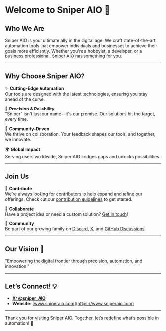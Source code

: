 # Welcome to Sniper AIO 🚀

## Who We Are

Sniper AIO is your ultimate ally in the digital age. We craft state-of-the-art automation tools that empower individuals and businesses to achieve their goals more efficiently. Whether you're a hobbyist, a developer, or a business professional, Sniper AIO has something for you.

---

## Why Choose Sniper AIO?

✨ **Cutting-Edge Automation**  
Our tools are designed with the latest technologies, ensuring you stay ahead of the curve.

🎯 **Precision & Reliability**  
"Sniper" isn't just our name—it's our promise. Our solutions hit the target, every time.

🌟 **Community-Driven**  
We thrive on collaboration. Your feedback shapes our tools, and together, we innovate.

🌍 **Global Impact**  
Serving users worldwide, Sniper AIO bridges gaps and unlocks possibilities.

---

## Join Us

🚀 **Contribute**  
We’re always looking for contributors to help expand and refine our offerings. Check out our [contribution guidelines](https://github.com/SniperAIO-DevCore/.github/blob/main/CONTRIBUTING.md) to get started.

💬 **Collaborate**  
Have a project idea or need a custom solution? [Get in touch](mailto:marianolibrici2002@gmail.com)!

👥 **Community**  
Be part of our growing family on [Discord](https://discord.gg/sniperaio), [X](https://x.com/sniper_AIO), and [GitHub Discussions](https://github.com/your-org/discussions).

---

## Our Vision 🌌

"Empowering the digital frontier through precision, automation, and innovation."

---

## Let’s Connect! 💡

- **[X: @sniper_AIO](https://x.com/sniper_AIO)**
- **Website**: [www.sniperaio.com](https://www.sniperaio.com)

---

Thank you for visiting Sniper AIO. Together, let’s redefine what’s possible in automation! 🎉
